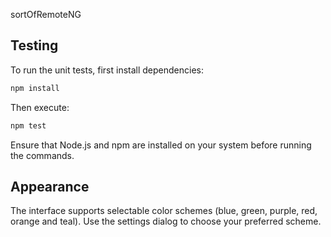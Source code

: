 sortOfRemoteNG

## Testing


To run the unit tests, first install dependencies:

```bash
npm install
```

Then execute:

```bash
npm test
```

Ensure that Node.js and npm are installed on your system before running the commands.

## Appearance

The interface supports selectable color schemes (blue, green, purple, red, orange and teal). Use the settings dialog to choose your preferred scheme.
